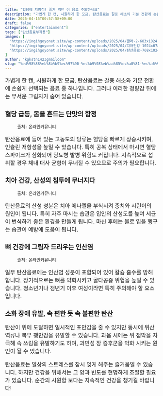 ```yaml
---
title: "혈당에 치명적! 즐겨 먹던 이 음료 주의하세요"
description: "가볍게 한 캔, 시원하게 한 모금. 탄산음료는 갈증 해소와 기분 전환에 손쉽게 선택되는 음료 중 하나입니다. 그러나 이러한 청량감 뒤에는 무서운 그림자가 숨어 있습니다."
date: 2025-04-15T00:57:58+09:00
draft: false
categories: ["entertainment"]
tags: ["탄산음료부작용"]
images: [
  "https://ingihgoyonet.site/wp-content/uploads/2025/04/콜라-2-683x1024.jpg"
  "https://ingihgoyonet.site/wp-content/uploads/2025/04/치아건강-1024x678.jpg"
  "https://ingihgoyonet.site/wp-content/uploads/2025/04/탄산음료-768x1024.jpg"
]
author: "kgkstn1423gmailcom"
slug: "%ed%98%88%eb%8b%b9%ec%97%90-%ec%b9%98%eb%aa%85%ec%a0%81-%ec%a6%90%ea%b2%a8-%eb%a8%b9%eb%8d%98-%ec%9d%b4-%ec%9d%8c%eb%a3%8c-%ec%a3%bc%ec%9d%98%ed%95%98%ec%84%b8%ec%9a%94"
---
```


<p style="font-size:18px">가볍게 한 캔, 시원하게 한 모금. 탄산음료는 갈증 해소와 기분 전환에 손쉽게 선택되는 음료 중 하나입니다. 그러나 이러한 청량감 뒤에는 무서운 그림자가 숨어 있습니다.</p> <h2 >혈당 급등, 몸을 흔드는 단맛의 함정</h2> <figure ><img src="https://ingihgoyonet.site/wp-content/uploads/2025/04/콜라-2-683x1024.jpg" alt="" style="aspect-ratio:16/9;object-fit:cover"/><figcaption >출처 : 온라인커뮤니티</figcaption></figure> <p style="font-size:18px">탄산음료에 들어 있는 고농도의 당류는 혈당을 빠르게 상승시키며, 인슐린 저항성을 높일 수 있습니다. 특히 공복 상태에서 마시면 혈당 스파이크가 심화되어 당뇨병 발병 위험도 커집니다. 지속적으로 섭취할 경우 체내 대사 균형이 무너질 수 있으므로 주의가 필요합니다.</p> <h2 >치아 건강, 산성의 침투에 무너지다</h2> <figure ><img src="https://ingihgoyonet.site/wp-content/uploads/2025/04/치아건강-1024x678.jpg" alt="" style="aspect-ratio:16/9;object-fit:cover"/><figcaption >출처 : 온라인커뮤니티</figcaption></figure> <p style="font-size:18px">탄산음료의 산성 성분은 치아 에나멜을 부식시켜 충치와 시린이의 원인이 됩니다. 특히 자주 마시는 습관은 입안의 산성도를 높여 세균이 번식하기 좋은 환경을 만들게 됩니다. 마신 후에는 물로 입을 헹구는 습관이 예방에 도움이 됩니다.</p> <h2 >뼈 건강에 그림자 드리우는 인산염</h2> <figure ><img src="https://ingihgoyonet.site/wp-content/uploads/2025/04/탄산음료-768x1024.jpg" alt="" style="aspect-ratio:16/9;object-fit:cover"/><figcaption >출처 : 온라인커뮤니티</figcaption></figure> <p style="font-size:18px">일부 탄산음료에는 인산염 성분이 포함되어 있어 칼슘 흡수를 방해합니다. 장기적으로는 뼈를 약화시키고 골다공증 위험을 높일 수 있습니다. 청소년기나 갱년기 이후 여성이라면 특히 주의해야 할 요소입니다.</p> <h2 >소화 장애 유발, 속 편한 듯 속 불편한 탄산</h2> <p style="font-size:18px">탄산이 위에 도달하면 일시적인 포만감을 줄 수 있지만 동시에 위산 역류나 복부 팽만감을 유발할 수 있습니다. 과음 시에는 위 점막을 자극해 속 쓰림을 유발하기도 하며, 과민성 장 증후군을 악화 시키는 원인이 될 수 있습니다.</p> <p style="font-size:18px">탄산음료는 일상의 스트레스를 잠시 잊게 해주는 즐거움일 수 있습니다. 하지만 건강을 위해서는 그 양과 빈도를 현명하게 조절할 필요가 있습니다. 순간의 시원함 보다는 지속적인 건강을 챙기길 바랍니다!</p>